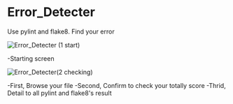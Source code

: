 # Error_Detecter
Use pylint and flake8. Find your error

![Error_Detecter (1  start)](https://github.com/user-attachments/assets/48886b99-23de-4e39-966a-128c616d997a)

-Starting screen

![Error_Detecter(2  checking)](https://github.com/user-attachments/assets/ca37e277-32bf-448d-a95b-60abdfd60ffd)

-First, Browse your file
-Second, Confirm to check your totally score
-Thrid, Detail to all pylint and flake8's result
